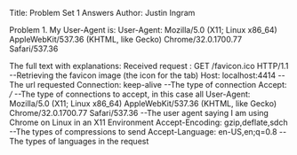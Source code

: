 Title: Problem Set 1 Answers
Author: Justin Ingram

Problem 1.
My User-Agent is:
User-Agent: Mozilla/5.0 (X11; Linux x86_64) AppleWebKit/537.36 (KHTML, like Gecko) Chrome/32.0.1700.77 Safari/537.36

The full text with explanations:
Received request :
GET /favicon.ico HTTP/1.1 --Retrieving the favicon image (the icon for the tab)
Host: localhost:4414 --The url requested
Connection: keep-alive --The type of connection
Accept: */* --The type of connections to accept, in this case all
User-Agent: Mozilla/5.0 (X11; Linux x86_64) AppleWebKit/537.36 (KHTML, like Gecko) Chrome/32.0.1700.77 Safari/537.36 --The user agent saying I am using Chrome on Linux in an X11 Environment
Accept-Encoding: gzip,deflate,sdch --The types of compressions to send
Accept-Language: en-US,en;q=0.8 --The types of languages in the request


